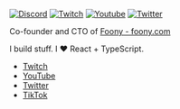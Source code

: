 [![Discord](https://img.shields.io/discord/730358864674947154.svg?label=&logo=discord&logoColor=ffffff&color=7389D8&labelColor=6A7EC2)](https://discord.gg/fwvzUh5TV3)
<a href="https://twitch.tv/acorn1010"><img src="https://img.shields.io/twitch/status/acorn1010?label=Twitch" alt="Twitch"></a>
<a href="https://www.youtube.com/c/UC3BHqkWP8ICUFdDA_-4UhOg"><img src="https://img.shields.io/youtube/channel/subscribers/UC3BHqkWP8ICUFdDA_-4UhOg?style=social" alt="Youtube" /></a>
<a href="https://twitter.com/theacorn1010"><img src="https://img.shields.io/twitter/follow/theacorn1010?label=Twitter&style=social" alt="Twitter"></a>

Co-founder and CTO of [Foony - foony.com](https://foony.com)

I build stuff. I ❤️ React + TypeScript.

* [Twitch](https://twitch.tv/acorn1010)
* [YouTube](https://www.youtube.com/c/UC3BHqkWP8ICUFdDA_-4UhOg)
* [Twitter](https://twitter.com/theacorn1010)
* [TikTok](https://www.tiktok.com/@theacorn10)
